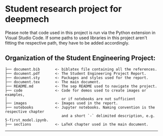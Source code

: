 # Student research project for deepmech

Please note that code used in this project is run via the Python extension in
Visual Studio Code.
If some paths to used libraries in this project aren't fitting the respective
path, they have to be added accordingly.
<!-- TODO: insert well thought of title here -->

Organization of the Student Engineering Project:
------------
    ├── document.bib       <- biblatex file containing all the references.
    ├── document.pdf       <- The Student Engineering Project Report.
    ├── document.sty       <- Packages and styles used for the report.
    ├── document.tex       <- The main document.
    ├── README.md          <- The sep README used to navigate the project.
    ├── code               <- Code for demos used to create images or examples,
    │                         or if notebooks are not sufficient
    ├── images             <- Images used in the report.
    ├── notebooks          <- Jupyter notebooks. Naming convention is the respective chapter
                              and a short `-` delimited description, e.g. 5-first_model.ipynb.
    ├── sections           <- LaTeX chapter used in the main document.
--------
